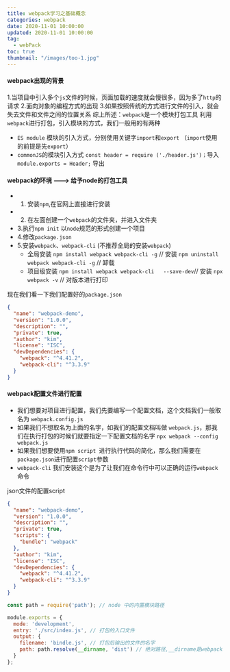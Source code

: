 ```yaml
---
title: webpack学习之基础概念
categories: webpack
date: 2020-11-01 10:00:00
updated: 2020-11-01 10:00:00
tag:
  - webPack
toc: true
thumbnail: "/images/too-1.jpg"
---
```

#### webpack出现的背景
1.当项目中引入多个`js`文件的时候，页面加载的速度就会慢很多，因为多了`http`的请求
2.面向对象的编程方式的出现
3.如果按照传统的方式进行文件的引入，就会失去文件和文件之间的位置关系
综上所述：`webpack`是一个模块打包工具
利用`webpack`进行打包，引入模块的方式，我们一般用的有两种
- `ES module` 模块的引入方式，分别使用关键字`import`和`export` （`import`使用的前提是先`export`）
- `commonJS`的模块引入方式 
`const header = require ('./header.js')；`导入
`module.exports = Header;` 导出

<!--more-->

#### webpack的环境 ---> 给予node的打包工具
- 1. 安装`npm`,在官网上直接进行安装
- 2. 在左面创建一个`webpack`的文件夹，并进入文件夹
- 3.执行`npm init` 以`node`规范的形式创建一个项目
- 4.修改`package.json`
- 5.安装`webpack`、`webpack-cli` (不推荐全局的安装`webpack`)
  - 全局安装
`npm install webpack webpack-cli -g` // 安装
`npm uninstall webpack webpack-cli -g`  // 卸载
  - 项目级安装
`npm install webpack webpack-cli   --save-dev`// 安装
`npx webpack -v` // 对版本进行打印


现在我们看一下我们配置好的`package.json `
```json
{
  "name": "webpack-demo",
  "version": "1.0.0",
  "description": "",
  "private": true,
  "author": "kim",
  "license": "ISC",
  "devDependencies": {
    "webpack": "^4.41.2",
    "webpack-cli": "^3.3.9"
  }
}
```

#### webpack配置文件进行配置

- 我们想要对项目进行配置，我们先要编写一个配置文档，这个文档我们一般取名为 `webpack.config.js`
- 如果我们不想取名为上面的名字，如我们的配置文档叫做 `webpack.js`，那我们在执行打包的时候们就要指定一下配置文档的名字 `npx webpack --config webpack.js`
- 如果我们想要使用`npm script `进行执行代码的简化，那么我们需要在`package.json`进行配置`script`参数
- `webpack-cli` 我们安装这个是为了让我们在命令行中可以正确的运行`webpack`命令


json文件的配置script
```json
{
  "name": "webpack-demo",
  "version": "1.0.0",
  "description": "",
  "private": true,
  "scripts": {
    "bundle": "webpack"
  },
  "author": "kim",
  "license": "ISC",
  "devDependencies": {
    "webpack": "^4.41.2",
    "webpack-cli": "^3.3.9"
  }
}
```
```javaScript
const path = require('path'); // node 中的内置模块路径

module.exports = {
  mode: 'development',
  entry: './src/index.js', // 打包的入口文件
  output: {
    filename: 'bindle.js', // 打包后输出的文件的名字
    path: path.resolve(__dirname, 'dist') // 绝对路径,__dirname是webpack.config.js所在的路径的位置,输出的文件放在bundle的文件夹下
  }
};
```

 

